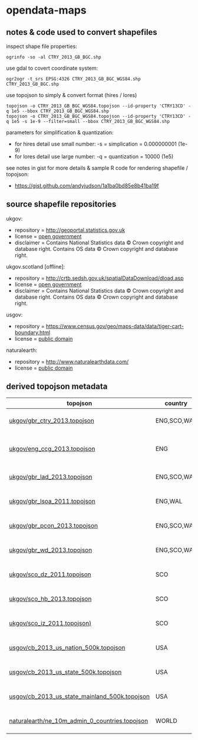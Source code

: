 # opendata-maps


## notes & code used to convert shapefiles

inspect shape file properties:
```
ogrinfo -so -al CTRY_2013_GB_BGC.shp
```

use gdal to covert coordinate system:
```
ogr2ogr -t_srs EPSG:4326 CTRY_2013_GB_BGC_WGS84.shp CTRY_2013_GB_BGC.shp
```

use topojson to simply & convert format (hires / lores)
```
topojson -o CTRY_2013_GB_BGC_WGS84.topojson --id-property 'CTRY13CD' -q 1e5 --bbox CTRY_2013_GB_BGC_WGS84.shp
topojson -o CTRY_2013_GB_BGC_WGS84.topojson --id-property 'CTRY13CD' -q 1e5 -s 1e-9 --filter=small --bbox CTRY_2013_GB_BGC_WGS84.shp
```

parameters for simplification & quantization:

- for hires detail use small number: -s = simplication = 0.000000001 (1e-9) 
- for lores detail use large number: -q = quantization = 10000 (1e5)

see notes in gist for more details & sample R code for rendering shapefile / topojson:

- https://gist.github.com/andyjudson/1a1ba0bd85e8b41ba19f


## source shapefile repositories

ukgov:

- repository = http://geoportal.statistics.gov.uk
- license = [open government](http://www.nationalarchives.gov.uk/doc/open-government-licence/version/3/)
- disclaimer = Contains National Statistics data © Crown copyright and database right. Contains OS data © Crown copyright and database right.

ukgov.scotland [offline]:

- repository = http://crtb.sedsh.gov.uk/spatialDataDownload/dload.asp
- license = [open government](http://www.nationalarchives.gov.uk/doc/open-government-licence/version/3/)
- disclaimer = Contains National Statistics data © Crown copyright and database right. Contains OS data © Crown copyright and database right.

usgov:

- repository = https://www.census.gov/geo/maps-data/data/tiger-cart-boundary.html
- license = [public domain](https://ask.census.gov/prweb/PRServletCustom/YACFBFye-rFIz_FoGtyvDRUGg1Uzu5Mn*/!STANDARD)

naturalearth:

- repository = http://www.naturalearthdata.com/
- license = [public domain](http://www.naturalearthdata.com/about/terms-of-use/)


## derived topojson metadata


|topojson|country|year|source|resolution|transform|simplify|id-column|id-example|
|---|---|---|---|---|---|---|---|---|
|[ukgov/gbr_ctry_2013.topojson](https://github.com/andyjudson/opendata-maps/blob/master/ukgov/gbr_ctry_2013.topojson)|ENG,SCO,WAL|2013|[Country Boundaries](http://geoportal.statistics.gov.uk/datasets?q=CTRY_Boundaries)|Generalised Clipped (20m)|WGS84|-q 1e5 -s 1e-9|CTRY13CD|E92000001|
|[ukgov/eng_ccg_2013.topojson](https://github.com/andyjudson/opendata-maps/blob/master/ukgov/eng_ccg_2013.topojson)|ENG|2013|[NHS Clinical Commissioning Group Boundaries](http://geoportal.statistics.gov.uk/datasets?q=CCG+Boundaries)|Generalised Clipped (20m)|WGS84|-q 1e5 -s 1e-9|CCG13CD|E38000126|
|[ukgov/gbr_lad_2013.topojson](https://github.com/andyjudson/opendata-maps/blob/master/ukgov/gbr_lad_2013.topojson)|ENG,SCO,WAL|2013|[Local Area District Boundaries](http://geoportal.statistics.gov.uk/datasets?q=LAD+Boundaries)|Generalised Clipped (20m)|WGS84|-q 1e5 -s 1e-9|LAD13CD|E07000201|
|[ukgov/gbr_lsoa_2011.topojson](https://github.com/andyjudson/opendata-maps/blob/master/ukgov/gbr_lsoa_2011.topojson)|ENG,WAL|2011|[Lower Layer Super Output Areas](http://geoportal.statistics.gov.uk/datasets?q=LSOA_Boundaries)|Generalised Clipped (20m)|WGS84|-q 1e5 -s 1e-9|LSOA11CD|E01032764|
|[ukgov/gbr_pcon_2013.topojson](https://github.com/andyjudson/opendata-maps/blob/master/ukgov/gbr_pcon_2013.topojson)|ENG,SCO,WAL|2013|[Westminster Parliamentary Constituencies](http://geoportal.statistics.gov.uk/datasets?q=PCON+Boundaries)|Generalised Clipped (20m)|WGS84|-q 1e5 -s 1e-9|PCON16CD|E14000886|
|[ukgov/gbr_wd_2013.topojson](https://github.com/andyjudson/opendata-maps/blob/master/ukgov/gbr_wd_2013.topojson)|ENG,SCO,WAL|2013|[Electoral Wards](http://geoportal.statistics.gov.uk/datasets?q=WD+Boundaries)|Generalised Clipped (20m)|WGS84|-q 1e5 -s 1e-9|WD16CD|E05000950|
|[ukgov/sco_dz_2011.topojson](https://github.com/andyjudson/opendata-maps/blob/master/ukgov/sco_dz_2011.topojson)|SCO|2011|Datazone Boundaries|Generalised Clipped (20m)|WGS84|-q 1e5 -s 1e-9|DZ_CODE|S01000001|
|[ukgov/sco_hb_2013.topojson](https://github.com/andyjudson/opendata-maps/blob/master/ukgov/sco_hb_2013.topojson)|SCO|2013|NHS Healthboard Boundaries|Generalised Clipped (20m)|WGS84|-q 1e5 -s 1e-9|S0_CODE|S08000001|
|[ukgov/sco_iz_2011.topojson)](https://github.com/andyjudson/opendata-maps/blob/master/ukgov/sco_iz_2011.topojson)|SCO|2011|Intermediate Zone Boundaries|Generalised Clipped (20m)|WGS84|-q 1e5 -s 1e-9|IZ_CODE|S02000001|
|[usgov/cb_2013_us_nation_500k.topojson](https://github.com/andyjudson/opendata-maps/blob/master/usgov/cb_2013_us_nation_500k.topojson)|USA|2013|[National Boundaries](https://www.census.gov/geo/maps-data/data/cbf/cbf_nation.html)|1:5m Resolution|WGS84|-q 1e5 -s 1e-9|GEOID|US|
|[usgov/cb_2013_us_state_500k.topojson](https://github.com/andyjudson/opendata-maps/blob/master/usgov/cb_2013_us_state_500k.topojson)|USA|2013|[State Boundaries](https://www.census.gov/geo/maps-data/data/cbf/cbf_state.html)|1:500k Resolution|WGS84|-q 1e5 -s 1e-9|STUSPS|NY|
|[usgov/cb_2013_us_state_mainland_500k.topojson](https://github.com/andyjudson/opendata-maps/blob/master/usgov/cb_2013_us_state_mainland_500k.topojson)|USA|2013|[State Boundaries](https://www.census.gov/geo/maps-data/data/cbf/cbf_state.html)|1:500k Resolution|WGS84 + filtered to 48 states|-q 1e5 -s 1e-9|STUSPS|NY|
|[naturalearth/ne_10m_admin_0_countries.topojson](https://github.com/andyjudson/opendata-maps/blob/master/naturalearth/ne_10m_admin_0_countries.topojson)|WORLD|2015|[Countries Admin-0](http://www.naturalearthdata.com/downloads/10m-cultural-vectors/10m-admin-0-countries/)|1:10m Cultural Vectors|WGS84|-q 1e5 -s 1e-9|ADM0_A3|GBR|


